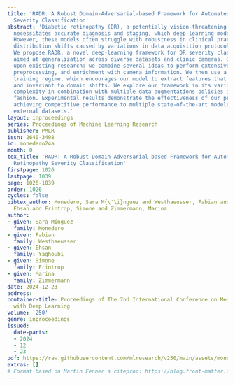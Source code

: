 ```yaml
---
title: 'RADR: A Robust Domain-Adversarial-based Framework for Automated Diabetic Retinopathy
  Severity Classification'
abstract: 'Diabetic retinopathy (DR), a potentially vision-threatening condition,
  necessitates accurate diagnosis and staging, which deep-learning models can facilitate.
  However, these models often struggle with robustness in clinical practice due to
  distribution shifts caused by variations in data acquisition protocols and hardware.
  We propose RADR, a novel deep-learning framework for DR severity classification,
  aimed at generalization across diverse datasets and clinic cameras. Our work builds
  upon existing research: we combine several ideas to perform extensive dataset curation,
  preprocessing, and enrichment with camera information. We then use a domain adversarial
  training regime, which encourages our model to extract features that are both task-relevant
  and invariant to domain shifts. We explore our framework in its various levels of
  complexity in combination with multiple data augmentations policies in an ablative
  fashion. Experimental results demonstrate the effectiveness of our proposed method,
  achieving competitive performance to multiple state-of-the-art models on three unseen
  external datasets.'
layout: inproceedings
series: Proceedings of Machine Learning Research
publisher: PMLR
issn: 2640-3498
id: monedero24a
month: 0
tex_title: 'RADR: A Robust Domain-Adversarial-based Framework for Automated Diabetic
  Retinopathy Severity Classification'
firstpage: 1026
lastpage: 1039
page: 1026-1039
order: 1026
cycles: false
bibtex_author: Monedero, Sara M{\'\i}nguez and Westhaeusser, Fabian and Yaghoubi,
  Ehsan and Frintrop, Simone and Zimmermann, Marina
author:
- given: Sara Mı́nguez
  family: Monedero
- given: Fabian
  family: Westhaeusser
- given: Ehsan
  family: Yaghoubi
- given: Simone
  family: Frintrop
- given: Marina
  family: Zimmermann
date: 2024-12-23
address:
container-title: Proceedings of The 7nd International Conference on Medical Imaging
  with Deep Learning
volume: '250'
genre: inproceedings
issued:
  date-parts:
  - 2024
  - 12
  - 23
pdf: https://raw.githubusercontent.com/mlresearch/v250/main/assets/monedero24a/monedero24a.pdf
extras: []
# Format based on Martin Fenner's citeproc: https://blog.front-matter.io/posts/citeproc-yaml-for-bibliographies/
---
```

